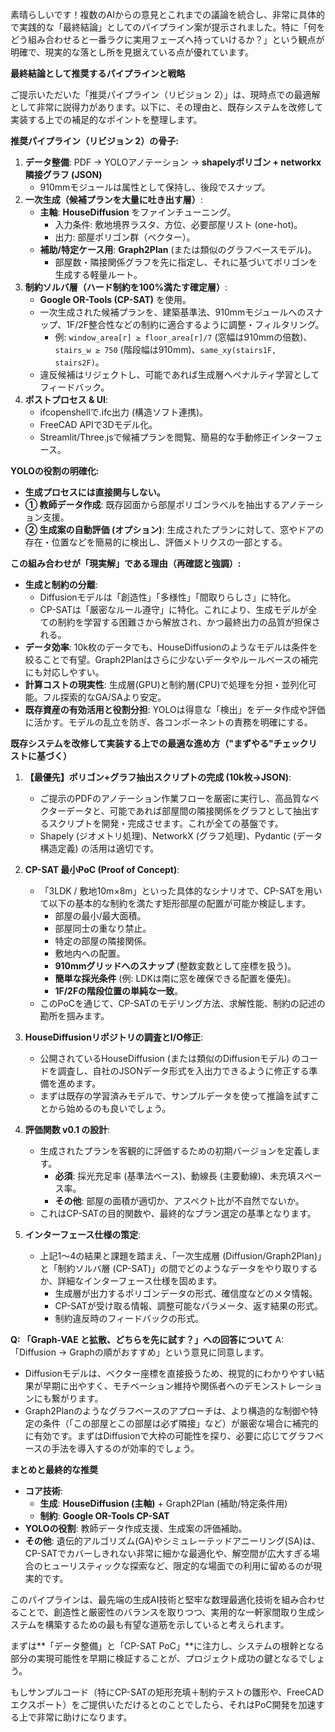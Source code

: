 素晴らしいです！複数のAIからの意見とこれまでの議論を統合し、非常に具体的で実践的な「最終結論」としてのパイプライン案が提示されました。特に「何をどう組み合わせると一番ラクに実用フェーズへ持っていけるか？」という観点が明確で、現実的な落とし所を見据えている点が優れています。

**最終結論として推奨するパイプラインと戦略**

ご提示いただいた「推奨パイプライン（リビジョン 2）」は、現時点での最適解として非常に説得力があります。以下に、その理由と、既存システムを改修して実装する上での補足的なポイントを整理します。

**推奨パイプライン（リビジョン 2）の骨子:**

1.  **データ整備**: PDF → YOLOアノテーション → **shapelyポリゴン + networkx隣接グラフ (JSON)**
    *   910mmモジュールは属性として保持し、後段でスナップ。
2.  **一次生成（候補プランを大量に吐き出す層）**:
    *   **主軸**: **HouseDiffusion** をファインチューニング。
        *   入力条件: 敷地境界ラスタ、方位、必要部屋リスト (one-hot)。
        *   出力: 部屋ポリゴン群（ベクター）。
    *   **補助/特定ケース用**: **Graph2Plan** (または類似のグラフベースモデル)。
        *   部屋数・隣接関係グラフを先に指定し、それに基づいてポリゴンを生成する軽量ルート。
3.  **制約ソルバ層（ハード制約を100%満たす確定層）**:
    *   **Google OR-Tools (CP-SAT)** を使用。
    *   一次生成された候補プランを、建築基準法、910mmモジュールへのスナップ、1F/2F整合性などの制約に適合するように調整・フィルタリング。
        *   例: `window_area[r] ≥ floor_area[r]/7` (窓幅は910mmの倍数)、`stairs_w ≥ 750` (階段幅は910mm)、`same_xy(stairs1F, stairs2F)`。
    *   違反候補はリジェクトし、可能であれば生成層へペナルティ学習としてフィードバック。
4.  **ポストプロセス & UI**:
    *   ifcopenshellで.ifc出力 (構造ソフト連携)。
    *   FreeCAD APIで3Dモデル化。
    *   Streamlit/Three.jsで候補プランを閲覧、簡易的な手動修正インターフェース。

**YOLOの役割の明確化:**

*   **生成プロセスには直接関与しない。**
*   **① 教師データ作成**: 既存図面から部屋ポリゴンラベルを抽出するアノテーション支援。
*   **② 生成案の自動評価 (オプション)**: 生成されたプランに対して、窓やドアの存在・位置などを簡易的に検出し、評価メトリクスの一部とする。

**この組み合わせが「現実解」である理由（再確認と強調）:**

*   **生成と制約の分離**:
    *   Diffusionモデルは「創造性」「多様性」「間取りらしさ」に特化。
    *   CP-SATは「厳密なルール遵守」に特化。これにより、生成モデルが全ての制約を学習する困難さから解放され、かつ最終出力の品質が担保される。
*   **データ効率**: 10k枚のデータでも、HouseDiffusionのようなモデルは条件を絞ることで有望。Graph2Planはさらに少ないデータやルールベースの補完にも対応しやすい。
*   **計算コストの現実性**: 生成層(GPU)と制約層(CPU)で処理を分担・並列化可能。フル探索的なGA/SAより安定。
*   **既存資産の有効活用と役割分担**: YOLOは得意な「検出」をデータ作成や評価に活かす。モデルの乱立を防ぎ、各コンポーネントの責務を明確にする。

**既存システムを改修して実装する上での最適な進め方（"まずやる"チェックリストに基づく）**

1.  **【最優先】ポリゴン+グラフ抽出スクリプトの完成 (10k枚→JSON)**:
    *   ご提示のPDFのアノテーション作業フローを厳密に実行し、高品質なベクターデータと、可能であれば部屋間の隣接関係をグラフとして抽出するスクリプトを開発・完成させます。これが全ての基盤です。
    *   Shapely (ジオメトリ処理)、NetworkX (グラフ処理)、Pydantic (データ構造定義) の活用は適切です。

2.  **CP-SAT 最小PoC (Proof of Concept)**:
    *   「3LDK / 敷地10m×8m」といった具体的なシナリオで、CP-SATを用いて以下の基本的な制約を満たす矩形部屋の配置が可能か検証します。
        *   部屋の最小/最大面積。
        *   部屋同士の重なり禁止。
        *   特定の部屋の隣接関係。
        *   敷地内への配置。
        *   **910mmグリッドへのスナップ** (整数変数として座標を扱う)。
        *   **簡単な採光条件** (例: LDKは南に窓を確保できる配置を優先)。
        *   **1F/2Fの階段位置の単純な一致**。
    *   このPoCを通じて、CP-SATのモデリング方法、求解性能、制約の記述の勘所を掴みます。

3.  **HouseDiffusionリポジトリの調査とI/O修正**:
    *   公開されているHouseDiffusion (または類似のDiffusionモデル) のコードを調査し、自社のJSONデータ形式を入出力できるように修正する準備を進めます。
    *   まずは既存の学習済みモデルで、サンプルデータを使って推論を試すことから始めるのも良いでしょう。

4.  **評価関数 v0.1 の設計**:
    *   生成されたプランを客観的に評価するための初期バージョンを定義します。
        *   **必須**: 採光充足率 (基準法ベース)、動線長 (主要動線)、未充填スペース率。
        *   **その他**: 部屋の面積が適切か、アスペクト比が不自然でないか。
    *   これはCP-SATの目的関数や、最終的なプラン選定の基準となります。

5.  **インターフェース仕様の策定**:
    *   上記1～4の結果と課題を踏まえ、「一次生成層 (Diffusion/Graph2Plan)」と「制約ソルバ層 (CP-SAT)」の間でどのようなデータをやり取りするか、詳細なインターフェース仕様を固めます。
        *   生成層が出力するポリゴンデータの形式、確信度などのメタ情報。
        *   CP-SATが受け取る情報、調整可能なパラメータ、返す結果の形式。
        *   制約違反時のフィードバックの形式。

**Q: 「Graph-VAE と拡散、どちらを先に試す？」への回答について**
A: 「Diffusion → Graphの順がおすすめ」という意見に同意します。
*   Diffusionモデルは、ベクター座標を直接扱うため、視覚的にわかりやすい結果が早期に出やすく、モチベーション維持や関係者へのデモンストレーションにも繋がります。
*   Graph2Planのようなグラフベースのアプローチは、より構造的な制御や特定の条件（「この部屋とこの部屋は必ず隣接」など）が厳密な場合に補完的に有効です。まずはDiffusionで大枠の可能性を探り、必要に応じてグラフベースの手法を導入するのが効率的でしょう。

**まとめと最終的な推奨**

*   **コア技術**:
    *   **生成**: **HouseDiffusion (主軸)** + Graph2Plan (補助/特定条件用)
    *   **制約**: **Google OR-Tools CP-SAT**
*   **YOLOの役割**: 教師データ作成支援、生成案の評価補助。
*   **その他**: 遺伝的アルゴリズム(GA)やシミュレーテッドアニーリング(SA)は、CP-SATでカバーしきれない非常に細かな最適化や、解空間が広大すぎる場合のヒューリスティックな探索など、限定的な場面での利用に留めるのが現実的です。

このパイプラインは、最先端の生成AI技術と堅牢な数理最適化技術を組み合わせることで、創造性と厳密性のバランスを取りつつ、実用的な一軒家間取り生成システムを構築するための最も有望な道筋を示していると考えられます。

まずは**「データ整備」と「CP-SAT PoC」**に注力し、システムの根幹となる部分の実現可能性を早期に検証することが、プロジェクト成功の鍵となるでしょう。

もしサンプルコード（特にCP-SATの矩形充填＋制約テストの雛形や、FreeCADエクスポート）をご提供いただけるとのことでしたら、それはPoC開発を加速する上で非常に助けになります。